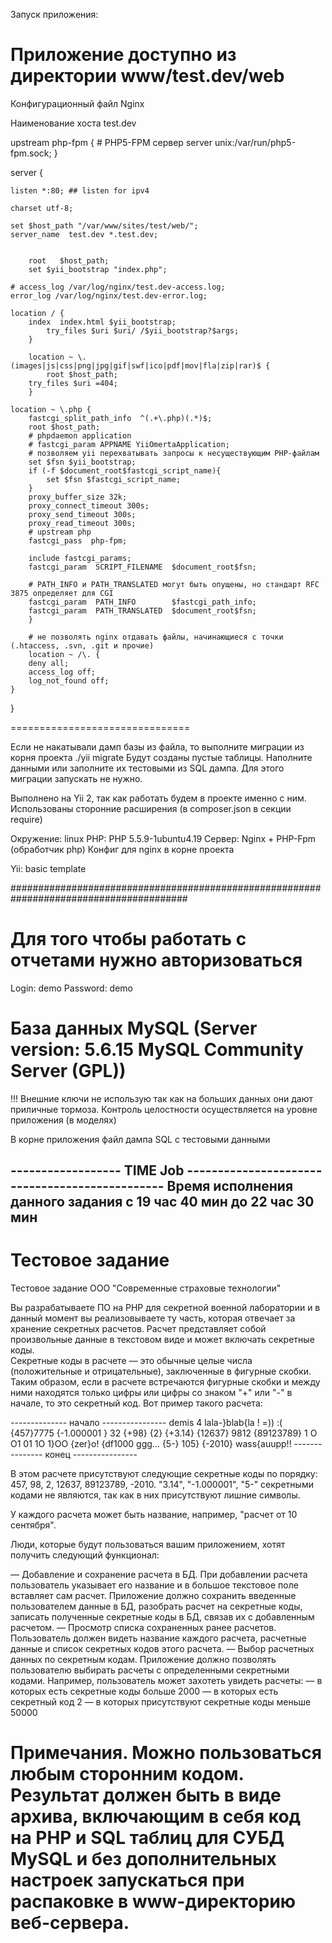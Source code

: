 Запуск приложения: 

Приложение доступно из директории www/test.dev/web
==============================
Конфигурационный файл Nginx 

Наименование хоста test.dev

upstream php-fpm
{
    # PHP5-FPM сервер
    server unix:/var/run/php5-fpm.sock;
}


server {
	
	listen *:80; ## listen for ipv4

	charset utf-8;

	set $host_path "/var/www/sites/test/web/";
	server_name  test.dev *.test.dev;
	

    	root   $host_path;
    	set $yii_bootstrap "index.php";
	
	# access_log /var/log/nginx/test.dev-access.log;
	error_log /var/log/nginx/test.dev-error.log;
	
	location / {
		index  index.html $yii_bootstrap;
        	try_files $uri $uri/ /$yii_bootstrap?$args;
        }

        location ~ \.(images|js|css|png|jpg|gif|swf|ico|pdf|mov|fla|zip|rar)$ {
        	root $host_path;
		try_files $uri =404;
    	}

	location ~ \.php {
		fastcgi_split_path_info  ^(.+\.php)(.*)$;
		root $host_path;
		# phpdaemon application
		# fastcgi_param APPNAME YiiOmertaApplication; 
		# позволяем yii перехватывать запросы к несуществующим PHP-файлам
		set $fsn $yii_bootstrap;
		if (-f $document_root$fastcgi_script_name){
		    set $fsn $fastcgi_script_name;
		}
		proxy_buffer_size 32k;
		proxy_connect_timeout 300s; 
		proxy_send_timeout 300s; 
		proxy_read_timeout 300s;
		# upstream php
		fastcgi_pass  php-fpm; 
		
		include fastcgi_params;
		fastcgi_param  SCRIPT_FILENAME  $document_root$fsn;

		# PATH_INFO и PATH_TRANSLATED могут быть опущены, но стандарт RFC 3875 определяет для CGI
		fastcgi_param  PATH_INFO        $fastcgi_path_info;
		fastcgi_param  PATH_TRANSLATED  $document_root$fsn;
    	}

     	# не позволять nginx отдавать файлы, начинающиеся с точки (.htaccess, .svn, .git и прочие)
    	location ~ /\. {
		deny all;
		access_log off;
		log_not_found off;
   	}
	
}

===============================

Если не накатывали дамп базы из файла, то выполните миграции из корня проекта
./yii migrate
Будут созданы пустые таблицы. Наполните данными или заполните их тестовыми из SQL дампа. Для этого миграции запускать не нужно.

Выполнено на Yii 2, так как работать будем в проекте именно с ним. 
Использованы сторонние расширения (в composer.json в секции require)

Окружение: linux
PHP: PHP 5.5.9-1ubuntu4.19
Сервер: Nginx + PHP-Fpm (обработчик php) 
Конфиг для nginx в корне проекта

Yii: basic template

########################################################################################

# Для того чтобы работать с отчетами нужно авторизоваться
Login: demo
Password: demo

# База данных MySQL  (Server version: 5.6.15 MySQL Community Server (GPL))
!!! Внешние ключи не использую так как на больших данных они дают приличные тормоза. Контроль целостности осуществляется на уровне
приложения (в моделях)

В корне приложения файл дампа SQL с тестовыми данными

------------------ TIME Job -----------------------------------------------
Время исполнения данного задания с 19 час 40 мин до 22 час 30 мин
---------------------------------------------------------------------------

Тестовое задание 
===============================================
Тестовое задание ООО "Современные страховые технологии"

Вы разрабатываете ПО на PHP для секретной военной лаборатории и в данный момент вы реализовываете ту часть, которая отвечает за хранение секретных расчетов.
Расчет представляет собой произвольные данные в текстовом виде и может включать секретные коды.  
Секретные коды в расчете — это обычные целые числа (положительные и отрицательные), заключенные в фигурные скобки.  
Таким образом, если в расчете встречаются фигурные скобки и между ними находятся только цифры или цифры со знаком "+" или "-" в начале, то это секретный код. 
Вот пример такого расчета: 

-------------- начало ---------------- 
demis 
4 
lala-}blab{la ! =)) 
:( 
{457}7775         {-1.000001 } 
32 
{+98} 
{2}           {+3.14}  {12637} 9812 {89123789} 
1 
O   O1         01 
1O 
1}OO 
{zer}o! 
{df1000 ggg... 
{5-} 
105} 
{-2010} 
wass{auupp!! 
--------------- конец ---------------- 

В этом расчете присутствуют следующие секретные коды по порядку: 457, 98, 2, 12637, 89123789, -2010.
"3.14", "-1.000001", "5-" секретными кодами не являются, так как в них присутствуют лишние символы.

У каждого расчета может быть название, например, "расчет от 10 сентября".

Люди, которые будут пользоваться вашим приложением, хотят получить следующий функционал:

— Добавление и сохранение расчета в БД. При добавлении расчета пользователь указывает его название и в большое текстовое поле вставляет сам расчет. Приложение должно сохранить введенные пользователем данные в БД, разобрать расчет на секретные коды, записать полученные секретные коды в БД, связав их с добавленным расчетом.
— Просмотр списка сохраненных ранее расчетов. Пользователь должен видеть название каждого расчета, расчетные данные и список секретных кодов этого расчета.
— Выбор расчетных данных по секретным кодам. Приложение должно позволять пользователю выбирать расчеты с определенными секретными кодами. Например, пользователь может захотеть увидеть расчеты:
  — в которых есть секретные коды больше 2000
  — в которых есть секретный код 2
  — в которых присутствуют секретные коды меньше 50000
 
Примечания.
Можно пользоваться любым сторонним кодом.
Результат должен быть в виде архива, включающим в себя код на PHP и SQL таблиц для СУБД MySQL и без дополнительных настроек запускаться при распаковке в www-директорию веб-сервера.
========================================================================================


